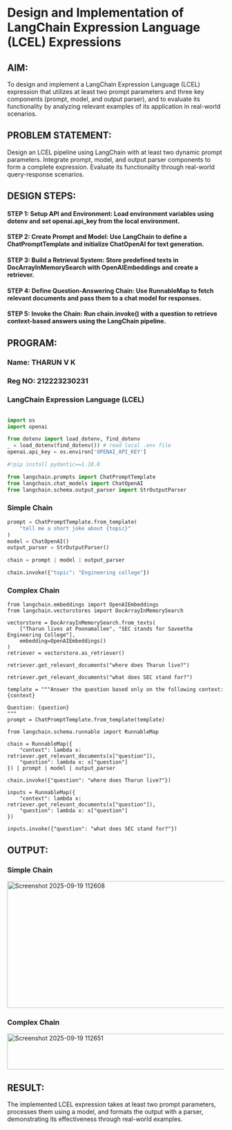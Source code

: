 # Design and Implementation of LangChain Expression Language (LCEL) Expressions

## AIM:
To design and implement a LangChain Expression Language (LCEL) expression that utilizes at least two prompt parameters and three key components (prompt, model, and output parser), and to evaluate its functionality by analyzing relevant examples of its application in real-world scenarios.

## PROBLEM STATEMENT: 
Design an LCEL pipeline using LangChain with at least two dynamic prompt parameters.  Integrate prompt, model, and output parser components to form a complete expression.  Evaluate its functionality through real-world query-response scenarios.

## DESIGN STEPS:

#### STEP 1: Setup API and Environment: Load environment variables using dotenv and set openai.api_key from the local environment.

#### STEP 2: Create Prompt and Model: Use LangChain to define a ChatPromptTemplate and initialize ChatOpenAI for text generation.

#### STEP 3: Build a Retrieval System: Store predefined texts in DocArrayInMemorySearch with OpenAIEmbeddings and create a retriever.

#### STEP 4: Define Question-Answering Chain: Use RunnableMap to fetch relevant documents and pass them to a chat model for responses.

#### STEP 5: Invoke the Chain: Run chain.invoke() with a question to retrieve context-based answers using the LangChain pipeline.

## PROGRAM:
<h3> Name: THARUN V K</h3>
<H3> Reg NO: 212223230231</H3>

### LangChain Expression Language (LCEL)
```python

import os
import openai

from dotenv import load_dotenv, find_dotenv
_ = load_dotenv(find_dotenv()) # read local .env file
openai.api_key = os.environ['OPENAI_API_KEY']

#!pip install pydantic==1.10.8

from langchain.prompts import ChatPromptTemplate
from langchain.chat_models import ChatOpenAI
from langchain.schema.output_parser import StrOutputParser
```
### Simple Chain
```python
prompt = ChatPromptTemplate.from_template(
    "tell me a short joke about {topic}"
)
model = ChatOpenAI()
output_parser = StrOutputParser()

chain = prompt | model | output_parser

chain.invoke({"topic": "Engineering college"})
```

### Complex Chain
```
from langchain.embeddings import OpenAIEmbeddings
from langchain.vectorstores import DocArrayInMemorySearch

vectorstore = DocArrayInMemorySearch.from_texts(
    ["Tharun lives at Poonamallee", "SEC stands for Saveetha Engineering College"],
    embedding=OpenAIEmbeddings()
)
retriever = vectorstore.as_retriever()

retriever.get_relevant_documents("where does Tharun live?")

retriever.get_relevant_documents("what does SEC stand for?")

template = """Answer the question based only on the following context:
{context}

Question: {question}
"""
prompt = ChatPromptTemplate.from_template(template)

from langchain.schema.runnable import RunnableMap

chain = RunnableMap({
    "context": lambda x: retriever.get_relevant_documents(x["question"]),
    "question": lambda x: x["question"]
}) | prompt | model | output_parser

chain.invoke({"question": "where does Tharun live?"})

inputs = RunnableMap({
    "context": lambda x: retriever.get_relevant_documents(x["question"]),
    "question": lambda x: x["question"]
})

inputs.invoke({"question": "what does SEC stand for?"})
```


## OUTPUT:
### Simple Chain 
<img width="1063" height="293" alt="Screenshot 2025-09-19 112608" src="https://github.com/user-attachments/assets/875173cc-92ca-483b-9e1a-4e308c465ea6" />


### Complex Chain
<img width="1072" height="83" alt="Screenshot 2025-09-19 112651" src="https://github.com/user-attachments/assets/2d09d22f-fc27-4f37-b313-afbec009db75" />



## RESULT: 
The implemented LCEL expression takes at least two prompt parameters, processes them using a model, and formats the output with a parser, demonstrating its effectiveness through real-world examples.

